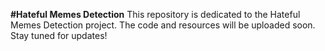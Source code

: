 **#Hateful Memes Detection**
This repository is dedicated to the Hateful Memes Detection project. The code and resources will be uploaded soon. Stay tuned for updates!

